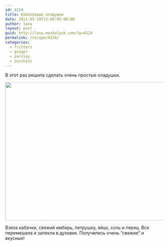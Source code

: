 ```yaml
---
id: 4124
title: Кабачковые оладушки
date: 2011-05-19T13:09:05-08:00
author: lana
layout: post
guid: http://lana.moskalyuk.com/?p=4124
permalink: /recipe/4124/
categories:
  - fritters
  - ginger
  - parsley
  - zucchini
---
```

В этот раз решила сделать очень простые оладушки.

<img loading="lazy" class="alignnone" title="zucchini fritters" src="http://farm6.static.flickr.com/5221/5735223685_82796465d4_z.jpg" alt="" width="640" height="443" /> 

Взяла кабачки, свежий имбирь, петрушку, яйцо, соль и перец. Все перемешала и запекла в духовке. Получились очень &#8220;свежие&#8221; и вкусные!